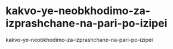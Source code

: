 # kakvo-ye-neobkhodimo-za-izprashchane-na-pari-po-izipei
kakvo-ye-neobkhodimo-za-izprashchane-na-pari-po-izipei
